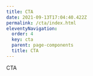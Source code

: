 ```yaml
---
title: CTA
date: 2021-09-13T17:04:40.422Z
permalink: /cta/index.html
eleventyNavigation:
  order: 4
  key: cta
  parent: page-components
  title: CTA
---
```

CTA